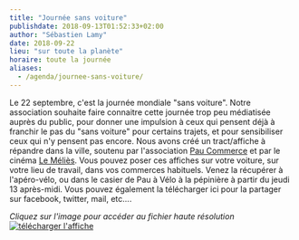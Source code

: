 ```yaml
---
title: "Journée sans voiture"
publishdate: 2018-09-13T01:52:33+02:00
author: "Sébastien Lamy"
date: 2018-09-22
lieu: "sur toute la planète"
horaire: toute la journée
aliases:
  - /agenda/journee-sans-voiture/
---
```


Le 22 septembre, c'est la journée mondiale "sans voiture". Notre association
souhaite faire connaitre cette journée trop peu médiatisée auprès du public,
pour donner une impulsion à ceux qui pensent déjà à franchir le pas du "sans
voiture" pour certains trajets, et pour sensibiliser ceux qui n'y pensent pas
encore.  Nous avons créé un tract/affiche à répandre dans la ville, soutenu par
l'association [Pau Commerce][] et par le cinéma [Le Méliès]. Vous pouvez poser
ces affiches sur votre voiture, sur votre lieu de travail, dans vos commerces
habituels. Venez la récupérer à l'apéro-vélo, ou dans le casier de Pau à Vélo à
la pépinière à partir du jeudi 13 après-midi. Vous pouvez également la
télécharger ici pour la partager sur facebook, twitter, mail, etc....

_Cliquez sur l'image pour accéder au fichier haute résolution_
<a href="affiche.jpg"><img src="affiche_small.jpg" alt="télécharger l'affiche"/></a>

[Pau Commerce]: http://paucommerces.com/
[Le Méliès]: http://lemelies.net/
